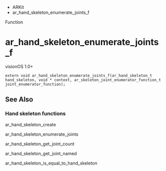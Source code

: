 

- ARKit
-  ar_hand_skeleton_enumerate_joints_f 

Function

# ar_hand_skeleton_enumerate_joints_f

visionOS 1.0+

``` source
extern void ar_hand_skeleton_enumerate_joints_f(ar_hand_skeleton_t hand_skeleton, void * context, ar_skeleton_joint_enumerator_function_t joint_enumerator_function);
```

## See Also

### Hand skeleton functions

ar_hand_skeleton_create

ar_hand_skeleton_enumerate_joints

ar_hand_skeleton_get_joint_count

ar_hand_skeleton_get_joint_named

ar_hand_skeleton_is_equal_to_hand_skeleton

